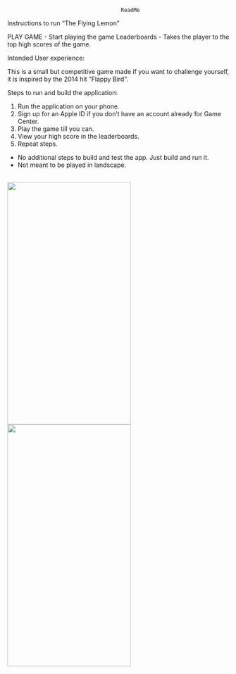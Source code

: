 
                                        ReadMe


Instructions to run “The Flying Lemon”

 PLAY GAME - Start playing the game
 Leaderboards - Takes the player to the top high scores of the game.

Intended User experience:

This is a small but competitive game made if you want to challenge yourself, it is inspired by the 2014 hit “Flappy Bird”.

Steps to run and build the application:

1. Run the application on your phone.
2. Sign up for an Apple ID if you don’t have an account already for Game Center.
2. Play the game till you can.
3. View your high score in the leaderboards. 
4. Repeat steps.

* No additional steps to build and test the app. Just build and run it.
* Not meant to be played in landscape.

<br>
<img src="https://user-images.githubusercontent.com/52855516/61186394-66132200-a682-11e9-8ba0-5589d0ca6980.png" width="280" height="550">
<br>
<img src="https://user-images.githubusercontent.com/52855516/61186295-2dbf1400-a681-11e9-827b-245348085438.png" width="280" height="550">



